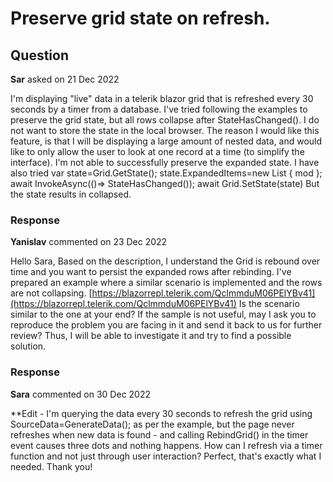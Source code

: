 # Preserve grid state on refresh.

## Question

**Sar** asked on 21 Dec 2022

I'm displaying "live" data in a telerik blazor grid that is refreshed every 30 seconds by a timer from a database. I've tried following the examples to preserve the grid state, but all rows collapse after StateHasChanged(). I do not want to store the state in the local browser. The reason I would like this feature, is that I will be displaying a large amount of nested data, and would like to only allow the user to look at one record at a time (to simplify the interface). I'm not able to successfully preserve the expanded state. I have also tried var state=Grid.GetState(); state.ExpandedItems=new List<MainModel> { mod }; await InvokeAsync(()=> StateHasChanged()); await Grid.SetState(state) But the state results in collapsed.

### Response

**Yanislav** commented on 23 Dec 2022

Hello Sara, Based on the description, I understand the Grid is rebound over time and you want to persist the expanded rows after rebinding. I've prepared an example where a similar scenario is implemented and the rows are not collapsing. [https://blazorrepl.telerik.com/QclmmduM06PElYBv41](https://blazorrepl.telerik.com/QclmmduM06PElYBv41) Is the scenario similar to the one at your end? If the sample is not useful, may I ask you to reproduce the problem you are facing in it and send it back to us for further review? Thus, I will be able to investigate it and try to find a possible solution.

### Response

**Sara** commented on 30 Dec 2022

**Edit - I'm querying the data every 30 seconds to refresh the grid using SourceData=GenerateData(); as per the example, but the page never refreshes when new data is found - and calling RebindGrid() in the timer event causes three dots and nothing happens. How can I refresh via a timer function and not just through user interaction? Perfect, that's exactly what I needed. Thank you!
